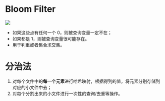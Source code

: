 # Bloom Filter

![](https://segmentfault.com/img/remote/1460000024566952)

- 如果这些点有任何一个 0，则被查询变量一定不在；
- 如果都是 1，则被查询变量很可能存在。
- 用于判重或者集合求交集。


# 分治法
1. 对每个文件中的**每一个元素**进行哈希映射，根据得到的值，将元素分别存储到对应的小文件中去；
2. 对每个分割出来的小文件进行一次性的查询/去重等操作。